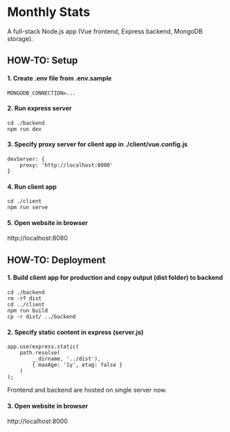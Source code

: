 # Monthly Stats

A full-stack Node.js app (Vue frontend, Express backend, MongoDB storage).

## HOW-TO: Setup

#### 1. Create .env file from .env.sample
```
MONGODB_CONNECTION=...
```

#### 2. Run express server
```
cd ./backend
npm run dev
```

#### 3. Specify proxy server for client app in ./client/vue.config.js
```
devServer: {
    proxy: 'http://localhost:8000'
}
```

#### 4. Run client app
```
cd ./client
npm run serve
```

#### 5. Open website in browser
http://localhost:8080

## HOW-TO: Deployment

#### 1. Build client app for production and copy output (dist folder) to backend
```
cd ./backend
rm -rf dist
cd ../client
npm run build
cp -r dist/ ../backend
```

#### 2. Specify static content in express (server.js)
```
app.use(express.static(
    path.resolve(
        __dirname, '../dist'),
        { maxAge: '1y', etag: false }
    )
);
```
Frontend and backend are hosted on single server now.

#### 3. Open website in browser
http://localhost:8000
